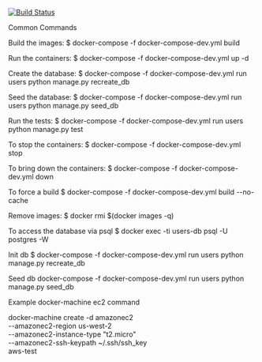 [![Build Status](https://travis-ci.com/erayozer17/programming_ninja.svg?branch=master)](https://travis-ci.com/erayozer17/programming_ninja)

Common Commands

Build the images:
$ docker-compose -f docker-compose-dev.yml build

Run the containers:
$ docker-compose -f docker-compose-dev.yml up -d

Create the database:
$ docker-compose -f docker-compose-dev.yml run users python manage.py recreate_db

Seed the database:
$ docker-compose -f docker-compose-dev.yml run users python manage.py seed_db

Run the tests:
$ docker-compose -f docker-compose-dev.yml run users python manage.py test

To stop the containers:
$ docker-compose -f docker-compose-dev.yml stop

To bring down the containers:
$ docker-compose -f docker-compose-dev.yml down

To force a build
$ docker-compose -f docker-compose-dev.yml build --no-cache

Remove images:
$ docker rmi $(docker images -q)

To access the database via psql
$ docker exec -ti users-db psql -U postgres -W

Init db
$ docker-compose -f docker-compose-dev.yml run users python manage.py recreate_db

Seed db
docker-compose -f docker-compose-dev.yml run users python manage.py seed_db



Example docker-machine ec2 command

docker-machine create -d amazonec2 \
    --amazonec2-region us-west-2 \
    --amazonec2-instance-type "t2.micro" \
    --amazonec2-ssh-keypath ~/.ssh/ssh_key \
    aws-test
